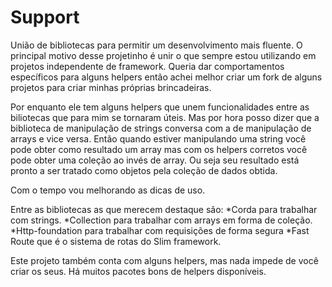 # Support
União de bibliotecas para permitir um desenvolvimento mais fluente.
O principal motivo desse projetinho é unir o que sempre estou utilizando em projetos independente de framework.
Queria dar comportamentos específicos para alguns helpers então achei melhor criar um fork de alguns projetos para criar minhas próprias brincadeiras.

Por enquanto ele tem alguns helpers que unem funcionalidades entre as biliotecas que para mim se tornaram úteis.
Mas por hora posso dizer que a biblioteca de manipulação de strings conversa com a de manipulação de arrays e vice versa. Então quando estiver manipulando uma string você pode obter como resultado um array mas com os helpers corretos você pode obter uma coleção ao invés de array. Ou seja seu resultado está pronto a ser tratado como objetos pela coleção de dados obtida.

Com o tempo vou melhorando as dicas de uso.

Entre as bibliotecas as que merecem destaque são: 
*Corda para trabalhar com strings.
*Collection para trabalhar com arrays em forma de coleção.
*Http-foundation para trabalhar com requisições de forma segura
*Fast Route que é o sistema de rotas do Slim framework. 

Este projeto também conta com alguns helpers, mas nada impede de você criar os seus. Há muitos pacotes bons de helpers disponíveis.
